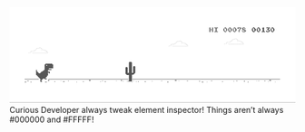 
![Dino](https://raw.githubusercontent.com/praveenscience/praveenscience/master/dino.gif)
Curious Developer always tweak element inspector!
Things aren’t always #000000 and #FFFFF!
